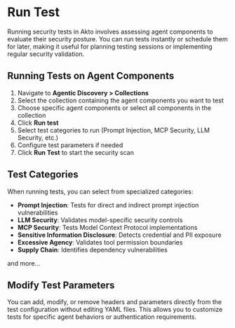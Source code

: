 # Run Test

Running security tests in Akto involves assessing agent components to evaluate their security posture. You can run tests instantly or schedule them for later, making it useful for planning testing sessions or implementing regular security validation.

## Running Tests on Agent Components

1. Navigate to **Agentic Discovery > Collections**
2. Select the collection containing the agent components you want to test
3. Choose specific agent components or select all components in the collection
4. Click **Run test**
5. Select test categories to run (Prompt Injection, MCP Security, LLM Security, etc.)
6. Configure test parameters if needed
7. Click **Run Test** to start the security scan

## Test Categories

When running tests, you can select from specialized categories:

- **Prompt Injection**: Tests for direct and indirect prompt injection vulnerabilities
- **LLM Security**: Validates model-specific security controls
- **MCP Security**: Tests Model Context Protocol implementations
- **Sensitive Information Disclosure**: Detects credential and PII exposure
- **Excessive Agency**: Validates tool permission boundaries
- **Supply Chain**: Identifies dependency vulnerabilities

and more...

## Modify Test Parameters

You can add, modify, or remove headers and parameters directly from the test configuration without editing YAML files. This allows you to customize tests for specific agent behaviors or authentication requirements.
